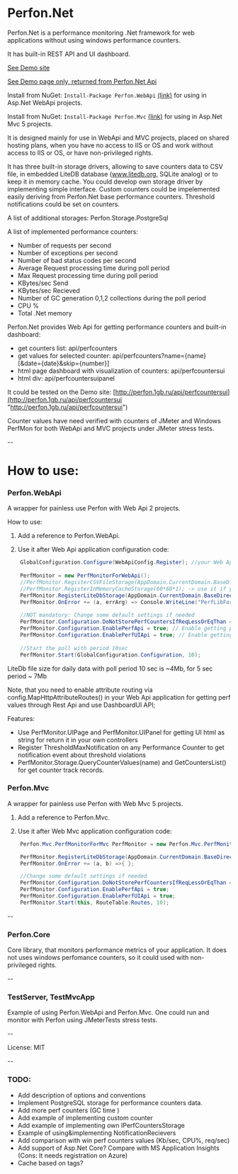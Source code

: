 # Perfon.Net
Perfon.Net is a performance monitoring .Net framework for web applications without using windows performance counters.

It has built-in REST API and UI dashboard.


[See Demo site](http://perfon.1gb.ru "Demo site")

[See Demo page only, returned from Perfon.Net Api](http://perfon.1gb.ru/api/perfcountersui "See Demo page only, returned from Perfon.Net Api")

Install from NuGet: `Install-Package Perfon.WebApi` [(link)](https://www.nuget.org/packages/Perfon.WebApi "Nuget link") for using in Asp.Net WebApi projects.

Install from NuGet: `Install-Package Perfon.Mvc` [(link)](https://www.nuget.org/packages/Perfon.Mvc "Nuget link") for using in Asp.Net Mvc 5 projects.


It is designed mainly for use in WebApi and MVC projects, placed on shared hosting plans, when you have no access to IIS or OS and work without access to IIS or OS, or have non-privileged rights.


It has three built-in storage drivers, allowing to save counters data to CSV file, in embedded LiteDB database (www.litedb.org, SQLite analog) or to keep it in memory cache.
You could develop own storage driver by implementing simple interface.
Custom counters could be impelemented easily deriving from Perfon.Net base performance counters.
Threshold notifications could be set on counters.

A list of additional storages: Perfon.Storage.PostgreSql 

A list of implemented performance counters:
* Number of requests per second
* Number of exceptions per second
* Number of bad status codes per second
* Average Request processing time during poll period
* Max Request processing time during poll period
* KBytes/sec Send
* KBytes/sec Recieved
* Number of GC generation 0,1,2 collections during the poll period
* CPU %
* Total .Net memory


Perfon.Net provides Web Api for getting performance counters and built-in dashboard:

* get counters list: api/perfcounters 
* get values for selected counter: api/perfcounters?name={name} [&date={date}&skip={number}]
* html page dashboard with visualization of counters: api/perfcountersui	
* html div: api/perfcountersuipanel


It could be tested on the Demo site: [http://perfon.1gb.ru/api/perfcountersui](http://perfon.1gb.ru/api/perfcountersui "http://perfon.1gb.ru/api/perfcountersui")


Counter values have need verified with counters of JMeter and Windows PerfMon for both WebApi and MVC projects under JMeter stress tests.


--
# How to use:

### Perfon.WebApi 
A wrapper for painless use Perfon with Web Api 2 projects.

How to use:

1. Add a reference to Perfon.WebApi.

2. Use it after Web Api application configuration code:
```c#
	GlobalConfiguration.Configure(WebApiConfig.Register); //your Web App initialization code
	
	PerfMonitor = new PerfMonitorForWebApi();
    //PerfMonitor.RegisterCSVFileStorage(AppDomain.CurrentDomain.BaseDirectory); -> use it if you want to save counters to CSV file
    //PerfMonitor.RegisterInMemoryCacheStorage(60*60*1); -> use it if you want to save counters in memory wih expiration 1 hour = 60*60 sec
    PerfMonitor.RegisterLiteDbStorage(AppDomain.CurrentDomain.BaseDirectory+"\\path_to_db"); //use it for storing perfomance counters data to LiteDB file
    PerfMonitor.OnError += (a, errArg) => Console.WriteLine("PerfLibForWebApi:"+errArg.Message); // NOT mandatory: if you need error report from the lib    
    
	//NOT mandatory: Change some default settings if needed
	PerfMonitor.Configuration.DoNotStorePerfCountersIfReqLessOrEqThan = 0; //Do not store perf values if RequestsNum = 0 during poll period
    PerfMonitor.Configuration.EnablePerfApi = true; // Enable getting perf values by API GET addresses 'api/perfcounters' and  'api/perfcounters?name={name}'
    PerfMonitor.Configuration.EnablePerfUIApi = true; // Enable getting UI html page with perf counters values by API GET 'api/perfcountersui' or 'api/perfcountersuipanel'
            
	//Start the poll with period 10sec
    PerfMonitor.Start(GlobalConfiguration.Configuration, 10);
```


LiteDb file size for daily data with poll period 10 sec is ~4Mb, for 5 sec period ~ 7Mb


Note, that you need to enable attribute routing via config.MapHttpAttributeRoutes() in your Web Api application for getting perf values through Rest Api and use DashboardUI API;

Features:
* Use PerfMonitor.UIPage and PerfMonitor.UIPanel for getting UI html as string for return it in your own controllers
* Register ThresholdMaxNotification on any Performance Counter to get notification event about threshold violations
* PerfMonitor.Storage.QueryCounterValues(name) and GetCountersList() for get counter track records.


### Perfon.Mvc 
A wrapper for painless use Perfon with Web Mvc 5 projects.

1. Add a reference to Perfon.Mvc.

2. Use it after Web Mvc application configuration code:
```c#
	Perfon.Mvc.PerfMonitorForMvc PerfMonitor = new Perfon.Mvc.PerfMonitorForMvc();

    PerfMonitor.RegisterLiteDbStorage(AppDomain.CurrentDomain.BaseDirectory+"\\path_to_db");
    PerfMonitor.OnError += (a, b) =>{ };

    //Change some default settings if needed
    PerfMonitor.Configuration.DoNotStorePerfCountersIfReqLessOrEqThan = 0;
    PerfMonitor.Configuration.EnablePerfApi = true; 
    PerfMonitor.Configuration.EnablePerfUIApi = true;
    PerfMonitor.Start(this, RouteTable.Routes, 10);
```

--
			
### Perfon.Core
Core library, that monitors performance metrics of your application.
It does not uses windows perfomance counters, so it could used with non-privileged rights. 

--


### TestServer, TestMvcApp
Example of using Perfon.WebApi and Perfon.Mvc. One could run and monitor with Perfon using JMeterTests stress tests.

--

License: MIT

--

### TODO:
* Add description of options and conventions
* Implement PostgreSQL storage for performance counters data.
* Add more perf counters (GC time )
* Add example of implementing custom counter
* Add example of implementing own IPerfCountersStorage
* Example of using&implementing NotificationRecievers
* Add comparison with win perf counters values (Kb/sec, CPU%, req/sec)
* Add support of Asp.Net Core? Compare with MS Application Insights (Cons: It needs registration on Azure)
* Cache based on tags?
